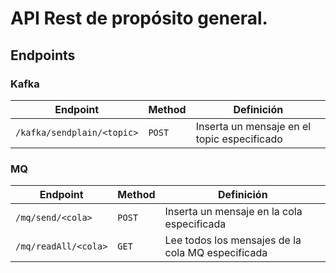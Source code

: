 # API Rest de propósito general.


## Endpoints

### Kafka

| Endpoint        |Method  | Definición |
|-----------------|--------|------------|
|`/kafka/sendplain/<topic>`| `POST` | Inserta un mensaje en el topic especificado |


### MQ

| Endpoint            |Method  | Definición |
|---------------------|--------|------------|
|`/mq/send/<cola>`    | `POST` | Inserta un mensaje en la cola especificada |
|`/mq/readAll/<cola>` | `GET`  | Lee todos los mensajes de la cola MQ especificada |